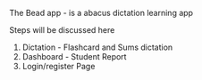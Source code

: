 The Bead app - is a abacus dictation learning app

Steps will be discussed here

1. Dictation - Flashcard and Sums dictation
2. Dashboard - Student Report
3. Login/register Page
